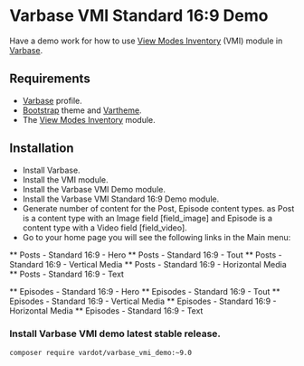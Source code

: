 # Varbase VMI Standard 16:9 Demo

Have a demo work for how to use
 [View Modes Inventory](https://www.drupal.org/project/vmi) (VMI) module in
 [Varbase](https://www.drupal.org/project/varbase).


## Requirements
* [Varbase](https://www.drupal.org/project/varbase) profile.
* [Bootstrap](https://www.drupal.org/project/bootstrap) theme
  and [Vartheme](https://www.drupal.org/project/vartheme).
* The [View Modes Inventory](https://www.drupal.org/project/vmi) module.

## Installation
* Install Varbase.
* Install the VMI module.
* Install the Varbase VMI Demo module.
* Install the Varbase VMI Standard 16:9 Demo module.
* Generate number of content for the Post, Episode content types.
  as Post is a content type with an Image field [field_image]
  and Episode is a content type with a Video field [field_video].
* Go to your home page you will see the following links in the Main menu:

** Posts - Standard 16:9 - Hero
** Posts - Standard 16:9 - Tout
** Posts - Standard 16:9 - Vertical Media
** Posts - Standard 16:9 - Horizontal Media
** Posts - Standard 16:9 - Text

** Episodes - Standard 16:9 - Hero
** Episodes - Standard 16:9 - Tout
** Episodes - Standard 16:9 - Vertical Media
** Episodes - Standard 16:9 - Horizontal Media
** Episodes - Standard 16:9 - Text

### Install Varbase VMI demo latest stable release.
```
composer require vardot/varbase_vmi_demo:~9.0
```
